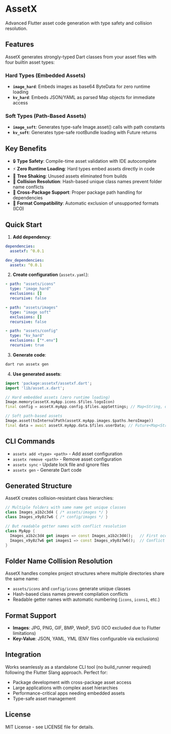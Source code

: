 # AssetX

Advanced Flutter asset code generation with type safety and collision resolution.

## Features

AssetX generates strongly-typed Dart classes from your asset files with four builtin asset types:

### Hard Types (Embedded Assets)
- **`image_hard`**: Embeds images as base64 ByteData for zero runtime loading
- **`kv_hard`**: Embeds JSON/YAML as parsed Map objects for immediate access

### Soft Types (Path-Based Assets)
- **`image_soft`**: Generates type-safe Image.asset() calls with path constants
- **`kv_soft`**: Generates type-safe rootBundle loading with Future returns

## Key Benefits

- 🔒 **Type Safety**: Compile-time asset validation with IDE autocomplete
- ⚡ **Zero Runtime Loading**: Hard types embed assets directly in code
- 🌳 **Tree Shaking**: Unused assets eliminated from builds
- 🎯 **Collision Resolution**: Hash-based unique class names prevent folder name conflicts
- 📱 **Cross-Package Support**: Proper package path handling for dependencies
- 🚫 **Format Compatibility**: Automatic exclusion of unsupported formats (ICO)

## Quick Start

1. **Add dependency**:
```yaml
dependencies:
  assetxf: ^0.0.1

dev_dependencies:
  assetx: ^0.0.1
```

2. **Create configuration** (`assetx.yaml`):
```yaml
- path: "assets/icons"
  type: "image_hard"
  exclusions: []
  recursive: false

- path: "assets/images"
  type: "image_soft"
  exclusions: []
  recursive: false

- path: "assets/config"
  type: "kv_hard"
  exclusions: ["*.env"]
  recursive: true
```

3. **Generate code**:
```bash
dart run assetx gen
```

4. **Use generated assets**:
```dart
import 'package:assetxf/assetxf.dart';
import 'lib/asset.x.dart';

// Hard embedded assets (zero runtime loading)
Image.memory(assetX.myApp.icons.$files.logoIcon)
final config = assetX.myApp.config.$files.appSettings; // Map<String, dynamic>

// Soft path-based assets
Image.asset(toInternalPath(assetX.myApp.images.$paths.heroImage))
final data = await assetX.myApp.data.$files.userData; // Future<Map<String, dynamic>>
```

## CLI Commands

- `assetx add <type> <path>` - Add asset configuration
- `assetx remove <path>` - Remove asset configuration  
- `assetx sync` - Update lock file and ignore files
- `assetx gen` - Generate Dart code

## Generated Structure

AssetX creates collision-resistant class hierarchies:

```dart
// Multiple folders with same name get unique classes
class Images_a1b2c3d4 { /* assets/images */ }
class Images_x9y8z7w6 { /* config/images */ }

// But readable getter names with conflict resolution
class MyApp {
  Images_a1b2c3d4 get images => const Images_a1b2c3d4();   // First occurrence
  Images_x9y8z7w6 get images1 => const Images_x9y8z7w6();  // Conflict resolved
}
```

## Folder Name Collision Resolution

AssetX handles complex project structures where multiple directories share the same name:

- `assets/icons` and `config/icons` generate unique classes
- Hash-based class names prevent compilation conflicts  
- Readable getter names with automatic numbering (`icons`, `icons1`, etc.)

## Format Support

- **Images**: JPG, PNG, GIF, BMP, WebP, SVG (ICO excluded due to Flutter limitations)
- **Key-Value**: JSON, YAML, YML (ENV files configurable via exclusions)

## Integration

Works seamlessly as a standalone CLI tool (no build_runner required) following the Flutter Slang approach. Perfect for:

- Package development with cross-package asset access
- Large applications with complex asset hierarchies
- Performance-critical apps needing embedded assets
- Type-safe asset management

## License

MIT License - see LICENSE file for details.
